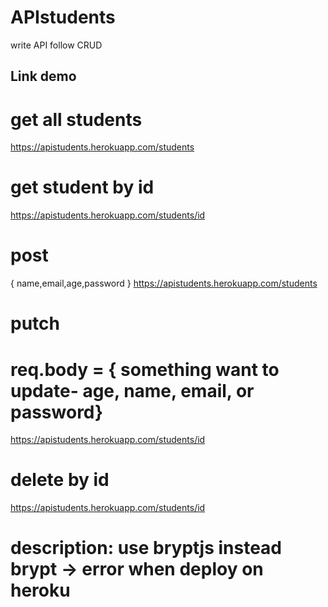 # APIstudents

write API follow CRUD

## Link demo 
# get all students
 https://apistudents.herokuapp.com/students
# get student by id
 https://apistudents.herokuapp.com/students/id
# post 
{
  name,email,age,password
}
 https://apistudents.herokuapp.com/students
# putch
# req.body = { something want to update- age, name, email, or password}
 https://apistudents.herokuapp.com/students/id

# delete by id
 https://apistudents.herokuapp.com/students/id

# description: use bryptjs instead brypt -> error when deploy on heroku


